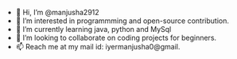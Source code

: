 - 👋 Hi, I’m @manjusha2912
- 👀 I’m interested in programmming and open-source contribution.
- 🌱 I’m currently learning java, python and MySql
- 💞️ I’m looking to collaborate on coding projects for beginners.
- 📫 Reach me at my mail id: iyermanjusha0@gmail.
